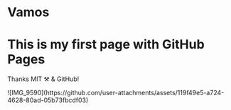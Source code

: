 # Vamos
<html>
<h1> This is my first page with GitHub Pages </h1>
<p>Thanks MIT ⚒️ & GitHub!</p>
</html>
![IMG_9590](https://github.com/user-attachments/assets/119f49e5-a724-4628-80ad-05b73fbcdf03)

